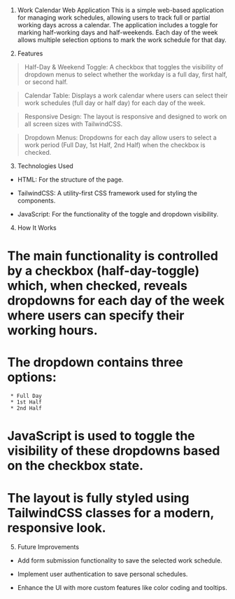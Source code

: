 1.  Work Calendar Web Application 
This is a simple web-based application for managing work schedules, allowing users to track full or partial working days across a calendar. The application includes a toggle for marking half-working days and half-weekends. Each day of the week allows multiple selection options to mark the work schedule for that day.

2. Features 

  > Half-Day & Weekend Toggle: A checkbox that toggles the visibility of dropdown menus to select whether the workday is a full day, first half, or second half.

  > Calendar Table: Displays a work calendar where users can select their work schedules (full day or half day) for each day of the week.

  > Responsive Design: The layout is responsive and designed to work on all screen sizes with TailwindCSS.

  > Dropdown Menus: Dropdowns for each day allow users to select a work period (Full Day, 1st Half, 2nd Half) when the checkbox is checked.


3. Technologies Used 

  * HTML: For the structure of the page.

  * TailwindCSS: A utility-first CSS framework used for styling the components.

  * JavaScript: For the functionality of the toggle and dropdown visibility.



4. How It Works 

 # The main functionality is controlled by a checkbox (half-day-toggle) which, when checked, reveals dropdowns for each day of the week where users can specify their working hours.

 # The dropdown contains three options:
     * Full Day
     * 1st Half
     * 2nd Half

 # JavaScript is used to toggle the visibility of these dropdowns based on the checkbox state.

 # The layout is fully styled using TailwindCSS classes for a modern, responsive look.


5. Future Improvements 

 * Add form submission functionality to save the selected work schedule.

 * Implement user authentication to save personal schedules.

 * Enhance the UI with more custom features like color coding and tooltips.
